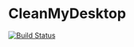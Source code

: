 # CleanMyDesktop

[![Build Status](https://travis-ci.org/MCKanpolat/CleanMyDesktop.svg?branch=master)](https://travis-ci.org/MCKanpolat/CleanMyDesktop)
